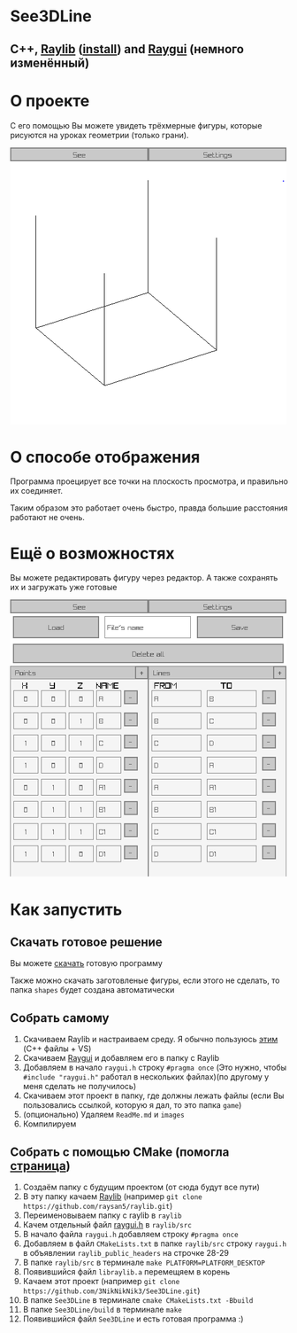 # See3DLine

## C++, [Raylib](https://github.com/raysan5/raylib) ([install](https://github.com/raylib-extras/game-premake)) and [Raygui](https://github.com/raysan5/raygui) (немного изменённый)

# О проекте

С его помощью Вы можете увидеть трёхмерные фигуры, которые рисуются на уроках геометрии (только грани).

![image](images/0.png)

# О способе отображения

Программа проецирует все точки на плоскость просмотра, и правильно их соединяет.

Таким образом это работает очень быстро, правда большие расстояния работают не очень.

# Ещё о возможностях

Вы можете редактировать фигуру через редактор. А также сохранять их и загружать уже готовые

![image](images/1.png)

# Как запустить

## Скачать готовое решение

Вы можете [скачать](https://github.com/3NikNikNik3/See3DLine/releases) готовую программу

Также можно скачать заготовленые фигуры, если этого не сделать, то папка `shapes` будет создана автоматически

## Собрать самому

1) Скачиваем Raylib и настраиваем среду. Я обычно пользуюсь [этим](https://github.com/raylib-extras/game-premake) (C++ файлы + VS)
2) Скачиваем [Raygui](https://github.com/raysan5/raygui/blob/master/src/raygui.h) и добавляем его в папку с Raylib
3) Добавляем в начало `raygui.h` строку `#pragma once` (Это нужно, чтобы `#include "raygui.h"` работал в нескольких файлах)(по другому у меня сделать не получилось)
4) Скачиваем этот проект в папку, где должны лежать файлы (если Вы пользовались ссылкой, которую я дал, то это папка `game`)
5) (опционально) Удаляем `ReadMe.md` и `images`
6) Компилируем

## Собрать с помощью CMake (помогла [страница](https://github.com/raysan5/raylib/wiki/Working-on-GNU-Linux))

1) Создаём папку с будущим проектом (от сюда будут все пути)
2) В эту папку качаем [Raylib](https://github.com/raysan5/raylib) (например `git clone https://github.com/raysan5/raylib.git`)
3) Переименовываем папку с raylib в `raylib`
4) Качем отдельный файл [raygui.h](https://github.com/raysan5/raygui/blob/master/src/raygui.h) в `raylib/src`
5) В начало файла `raygui.h` добавляем строку `#pragma once`
6) Добавляем в файл `CMakeLists.txt` в папке `raylib/src` строку `raygui.h` в объявлении `raylib_public_headers` на строчке 28-29
7) В папке `raylib/src` в терминале `make PLATFORM=PLATFORM_DESKTOP`
8) Появившийся файл `libraylib.a` перемещяем в корень
9) Качаем этот проект (например `git clone https://github.com/3NikNikNik3/See3DLine.git`)
10) В папке `See3DLine` в терминале `cmake CMakeLists.txt -Bbuild`
11) В папке `See3DLine/build` в терминале `make`
12) Появившийся файл `See3DLine` и есть готовая программа :)